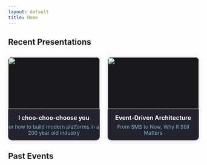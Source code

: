 ```yaml
---
layout: default
title: Home
---
```

<h2>Recent Presentations</h2>
<div class="gallery">
  <div class="gallery-item">
    <a href="https://slides.manfred.no/choo-choo" target="_blank" rel="noopener">
      <img src="{{ '/images/choo-choo-cover.png' | relative_url }}" alt="AI Talk Cover">
    </a>
    <div class="gallery-title">I choo-choo-choose you</div>
    <div class="gallery-subtitle">or how to build modern platforms in a 200 year old industry</div>
  </div>
  <div class="gallery-item">
    <a href="https://slides.manfred.no/eda-sms-to-now" target="_blank" rel="noopener">
      <img src="{{ '/images/eda-cover.png' | relative_url }}" alt="Train Industry Cover">
    </a>
    <div class="gallery-title">Event-Driven Architecture</div>
    <div class="gallery-subtitle">From SMS to Now, Why It Still Matters</div>
  </div>
  <!-- Add more presentations as needed -->
</div>

<style>
.gallery {
  display: grid;
  grid-template-columns: repeat(auto-fit, minmax(220px, 1fr));
  gap: 1.5em;
  margin: 2em 0;
}
.gallery-item {
  background: #23232d;
  border-radius: 10px;
  box-shadow: 0 2px 10px #0002;
  overflow: hidden;
  color: #fff;
  display: flex;
  flex-direction: column;
  align-items: stretch;
  padding-bottom: 0.8em;
}
.gallery-item a {
  display: block;
  transition: transform 0.13s;
}
.gallery-item a:hover img {
  transform: scale(1.04) rotate(-0.2deg);
  box-shadow: 0 8px 24px #2fd4ff30;
}
.gallery-item img {
  display: block;
  width: 100%;
  aspect-ratio: 16/9;
  object-fit: cover;
  border-bottom: 1px solid #222b;
  background: #18181c;
  transition: transform 0.13s, box-shadow 0.18s;
}
.gallery-title {
  margin-top: 0.9em;
  font-size: 1.1em;
  font-weight: bold;
  color: #fff;
  text-align: center;
  letter-spacing: 0.01em;
}
.gallery-subtitle {
  font-size: 0.97em;
  color: #8adbf8;
  text-align: center;
  margin: 0.5em 0 0;
  opacity: 0.84;
}
</style>

<div id="upcoming-section" style="display:none">
  <h2>Upcoming Events</h2>
  <ul id="upcoming-events"></ul>
</div>

<h2>Past Events</h2>
<ul id="past-events"></ul>

<script>
const apiUrl = "https://sessionize.com/api/speaker/json/42z601511p"; // Replace with your ID

function formatDate(iso) {
  if (!iso) return '';
  const d = new Date(iso);
  return d.toLocaleDateString(undefined, { year: 'numeric', month: 'short', day: 'numeric' });
}

fetch(apiUrl)
  .then(r => r.json())
  .then(data => {
    const today = new Date();
    const events = (data.events || []).slice();
    // Sort so most recent events (future or past) come first
    events.sort((a, b) => new Date(b.eventStartDate) - new Date(a.eventStartDate));
    const upcoming = [], past = [];

    for (const ev of events) {
      const endDate = ev.eventEndDate ? new Date(ev.eventEndDate) : null;
      const startDate = ev.eventStartDate ? new Date(ev.eventStartDate) : null;
      if (
        (endDate && endDate >= today) ||
        (!endDate && startDate && startDate >= today)
      ) {
        upcoming.push(ev);
      } else {
        past.push(ev);
      }
    }

    // Show or hide upcoming events section
    const upcomingSection = document.getElementById("upcoming-section");
    if (upcoming.length) {
  upcomingSection.style.display = "";

  // Find earliest event
  let soonestEventIdx = 0;
  let soonestDate = new Date(upcoming[0].eventStartDate);
  for (let i=1; i<upcoming.length; ++i) {
    const d = new Date(upcoming[i].eventStartDate);
    if (d < soonestDate) {
      soonestEventIdx = i;
      soonestDate = d;
    }
  }
  // Remove soonest from array for separate rendering
  const soonest = upcoming.splice(soonestEventIdx, 1)[0];

  document.getElementById('upcoming-events').innerHTML =
  `<li class="highlight">
    <span class="badge">Next up!</span>
    <a href="${soonest.website || '#'}" target="_blank" rel="noopener">
      <strong>${soonest.name}</strong>
    </a>
    <br>
    ${soonest.location ? `<span>${soonest.location}</span><br>` : ""}
    <span>
      ${formatDate(soonest.eventStartDate)}
      ${soonest.eventEndDate && soonest.eventEndDate !== soonest.eventStartDate ? " – " + formatDate(soonest.eventEndDate) : ''}
    </span>
  </li>`
  + upcoming.map(ev => `
    <li>
      <a href="${ev.website || '#'}" target="_blank" rel="noopener">
        <strong>${ev.name}</strong>
      </a>
      <br>
      ${ev.location ? `<span>${ev.location}</span><br>` : ""}
      <span>
        ${formatDate(ev.eventStartDate)}
        ${ev.eventEndDate && ev.eventEndDate !== ev.eventStartDate ? " – " + formatDate(ev.eventEndDate) : ''}
      </span>
    </li>
  `).join('');
} else {
  upcomingSection.style.display = "none";
}

    // Always show Past Events
    document.getElementById('past-events').innerHTML = past.length
      ? past.map(ev => `
        <li>
          <a href="${ev.website || '#'}" target="_blank" rel="noopener">
            <strong>${ev.name}</strong>
          </a>
          <br>
          ${ev.location ? `<span>${ev.location}</span><br>` : ""}
          <span>
            ${formatDate(ev.eventStartDate)}
            ${ev.eventEndDate && ev.eventEndDate !== ev.eventStartDate ? " – " + formatDate(ev.eventEndDate) : ''}
          </span>
        </li>
        `).join("")
      : '<li>None</li>';
  })
  .catch(() => {
    document.getElementById('upcoming-section').style.display = "none";
    document.getElementById('past-events').innerHTML = "<li>Couldn't load events.</li>";
  });
</script>

<style>
#upcoming-events, #past-events {
  list-style: none;
  padding: 0;
  margin-left: 0;
}
#upcoming-events li, #past-events li {
  margin-bottom: 1.5em;
  background: #434343;
  padding: 1em;
  border-radius: 6px;
  border-left: 3px solid #578210;
}
#upcoming-events strong, #past-events strong { color: #fff; }
#upcoming-events span, #past-events span { color: #cfcfcf; }
  #upcoming-events li.highlight {
  border-left: 6px solid #ff9800;
  background: #333844;
  box-shadow: 0 2px 12px #23232d55;
}
#upcoming-events li.highlight em {
  color: #ff9800;
  font-weight: bold;
  font-style: normal;
  letter-spacing: 1px;
}
  #upcoming-events li.highlight .badge {
  display: inline-block;
  background-color: #ff9800;
  color: #23232d;
  font-weight: bold;
  font-size: 0.85em;
  border-radius: 10px;
  padding: 0.2em 0.7em;
  margin-bottom: 4px;
  margin-right: 8px;
  vertical-align: middle;
  letter-spacing: 0.5px;
  position: relative;
  top: -2px;
}
</style>
